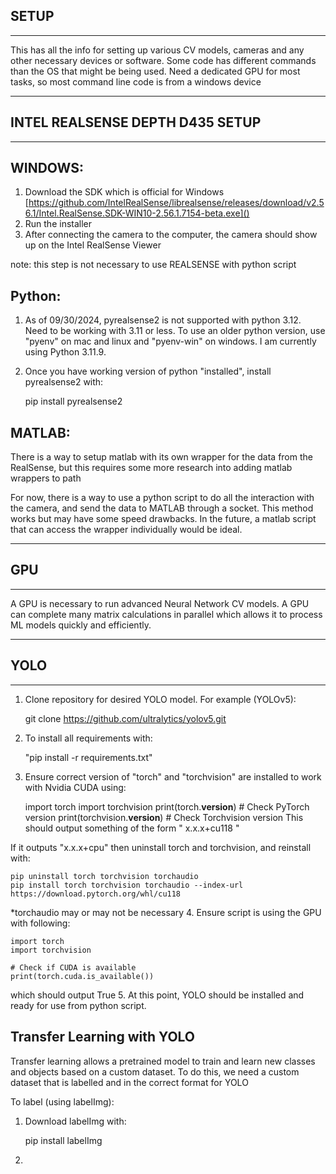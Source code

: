 SETUP
---
---
This has all the info for setting up various CV models, cameras and any other necessary devices or software. 
Some code has different commands than the OS that might be being used.
Need a dedicated GPU for most tasks, so most command line code is from a windows device


---
INTEL REALSENSE DEPTH D435 SETUP
----
----
WINDOWS:
---
1. Download the SDK which is official for Windows
   [https://github.com/IntelRealSense/librealsense/releases/download/v2.56.1/Intel.RealSense.SDK-WIN10-2.56.1.7154-beta.exe]()
2. Run the installer
3. After connecting the camera to the computer, the camera should show up on the Intel RealSense Viewer

note: this step is not necessary to use REALSENSE with python script

Python:
---
1. As of 09/30/2024, pyrealsense2 is not supported with python 3.12. 
Need to be working with 3.11 or less. 
To use an older python version, use "pyenv" on mac and linux and "pyenv-win" on windows.
I am currently using Python 3.11.9.
2. Once you have working version of python "installed",
install pyrealsense2 with:


    pip install pyrealsense2


MATLAB:
---
There is a way to setup matlab with its own wrapper for the data from the RealSense,
but this requires some more research into adding matlab wrappers to path

For now, there is a way to use a python script to do all the interaction with the camera,
and send the data to MATLAB through a socket. This method works but may have some speed drawbacks.
In the future, a matlab script that can access the wrapper individually would be ideal. 


---
GPU
---
---
A GPU is necessary to run advanced Neural Network CV models.
A GPU can complete many matrix calculations in parallel which allows it to process ML models quickly and efficiently.


---
YOLO
---
---
1. Clone repository for desired YOLO model. For example (YOLOv5):


    git clone https://github.com/ultralytics/yolov5.git
2. To install all requirements with:
    
    
    "pip install -r requirements.txt"
3. Ensure correct version of "torch" and "torchvision" are installed to work with Nvidia CUDA using:


    import torch
    import torchvision
    print(torch.__version__)  # Check PyTorch version
    print(torchvision.__version__)  # Check Torchvision version
This should output something of the form " x.x.x+cu118 "

If it outputs "x.x.x+cpu" then uninstall torch and torchvision, and reinstall with:


    pip uninstall torch torchvision torchaudio
    pip install torch torchvision torchaudio --index-url https://download.pytorch.org/whl/cu118
*torchaudio may or may not be necessary
4. Ensure script is using the GPU with following:


    import torch
    import torchvision

    # Check if CUDA is available
    print(torch.cuda.is_available())

which should output True 
5. At this point, YOLO should be installed and ready for use from python script.

Transfer Learning with YOLO
---

Transfer learning allows a pretrained model to train and learn new classes and objects based on a custom dataset.
To do this, we need a custom dataset that is labelled and in the correct format for YOLO

To label (using labelImg):
1. Download labelImg with:


    pip install labelImg
2. 
   



